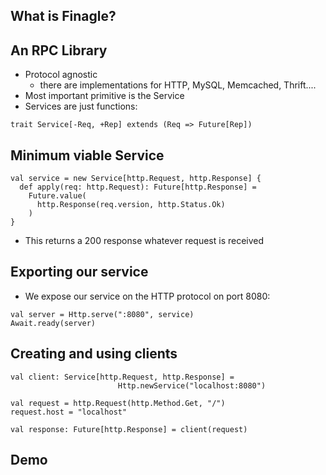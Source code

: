 ## What is Finagle?


## An RPC Library

- Protocol agnostic
  - there are implementations for HTTP, MySQL, Memcached, Thrift....
- Most important primitive is the Service
- Services are just functions:

```
trait Service[-Req, +Rep] extends (Req => Future[Rep])
```


## Minimum viable Service

```
val service = new Service[http.Request, http.Response] {
  def apply(req: http.Request): Future[http.Response] =
    Future.value(
      http.Response(req.version, http.Status.Ok)
    )
}
```
- This returns a 200 response whatever request is received


## Exporting our service

- We expose our service on the HTTP protocol on port 8080:
```
val server = Http.serve(":8080", service)
Await.ready(server)
```


## Creating and using clients
```
val client: Service[http.Request, http.Response] =
                        Http.newService("localhost:8080")

val request = http.Request(http.Method.Get, "/")
request.host = "localhost"

val response: Future[http.Response] = client(request)
```


## Demo
